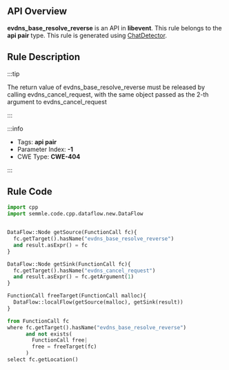 ---
---


## API Overview
**evdns_base_resolve_reverse** is an API in **libevent**. This rule belongs to the **api pair** type. This rule is generated using [ChatDetector](../../tools/ChatDetector).
## Rule Description

:::tip

The return value of evdns_base_resolve_reverse must be released by calling evdns_cancel_request, with the same object passed as the 2-th argument to evdns_cancel_request

:::

:::info

- Tags: **api pair**
- Parameter Index: **-1**
- CWE Type: **CWE-404**

:::

## Rule Code
```python
import cpp
import semmle.code.cpp.dataflow.new.DataFlow


DataFlow::Node getSource(FunctionCall fc){
  fc.getTarget().hasName("evdns_base_resolve_reverse")
  and result.asExpr() = fc
}

DataFlow::Node getSink(FunctionCall fc){
  fc.getTarget().hasName("evdns_cancel_request")
  and result.asExpr() = fc.getArgument(1)
}

FunctionCall freeTarget(FunctionCall malloc){
  DataFlow::localFlow(getSource(malloc), getSink(result))
}

from FunctionCall fc
where fc.getTarget().hasName("evdns_base_resolve_reverse")
      and not exists(
        FunctionCall free| 
        free = freeTarget(fc)
      )
select fc.getLocation()

```